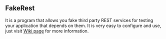 ## FakeRest
It is a program that allows you fake third party REST services for testing your application that depends on them. It is very easy to configure and use, just visit [Wiki page](https://github.com/KastorDriver/FakeRest/wiki) for more information.
